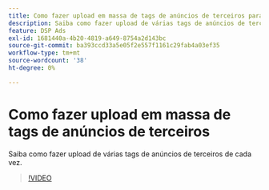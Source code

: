 ```yaml
---
title: Como fazer upload em massa de tags de anúncios de terceiros para DSP
description: Saiba como fazer upload de várias tags de anúncios de terceiros de cada vez.
feature: DSP Ads
exl-id: 1681440a-4b20-4819-a649-8754a2d143bc
source-git-commit: ba393ccd33a5e05f2e557f1161c29fab4a03ef35
workflow-type: tm+mt
source-wordcount: '38'
ht-degree: 0%

---
```


# Como fazer upload em massa de tags de anúncios de terceiros

Saiba como fazer upload de várias tags de anúncios de terceiros de cada vez.

>[!VIDEO](https://video.tv.adobe.com/v/339204)
